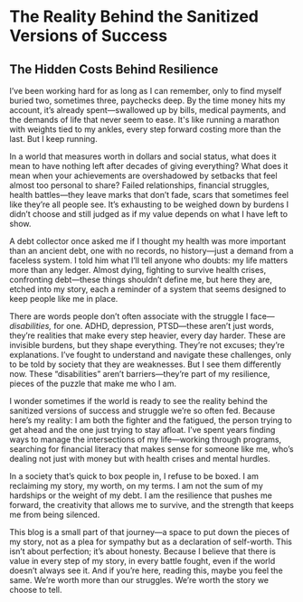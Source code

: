 # The Reality Behind the Sanitized Versions of Success

## The Hidden Costs Behind Resilience

I’ve been working hard for as long as I can remember, only to find myself buried two, sometimes three, paychecks deep. By the time money hits my account, it’s already spent—swallowed up by bills, medical payments, and the demands of life that never seem to ease. It's like running a marathon with weights tied to my ankles, every step forward costing more than the last. But I keep running.

In a world that measures worth in dollars and social status, what does it mean to have nothing left after decades of giving everything? What does it mean when your achievements are overshadowed by setbacks that feel almost too personal to share? Failed relationships, financial struggles, health battles—they leave marks that don’t fade, scars that sometimes feel like they’re all people see. It’s exhausting to be weighed down by burdens I didn’t choose and still judged as if my value depends on what I have left to show.

A debt collector once asked me if I thought my health was more important than an ancient debt, one with no records, no history—just a demand from a faceless system. I told him what I’ll tell anyone who doubts: my life matters more than any ledger. Almost dying, fighting to survive health crises, confronting debt—these things shouldn’t define me, but here they are, etched into my story, each a reminder of a system that seems designed to keep people like me in place.

There are words people don’t often associate with the struggle I face—*disabilities,* for one. ADHD, depression, PTSD—these aren’t just words, they’re realities that make every step heavier, every day harder. These are invisible burdens, but they shape everything. They’re not excuses; they’re explanations. I’ve fought to understand and navigate these challenges, only to be told by society that they are weaknesses. But I see them differently now. These “disabilities” aren’t barriers—they’re part of my resilience, pieces of the puzzle that make me who I am.

I wonder sometimes if the world is ready to see the reality behind the sanitized versions of success and struggle we’re so often fed. Because here’s my reality: I am both the fighter and the fatigued, the person trying to get ahead and the one just trying to stay afloat. I’ve spent years finding ways to manage the intersections of my life—working through programs, searching for financial literacy that makes sense for someone like me, who’s dealing not just with money but with health crises and mental hurdles.

In a society that’s quick to box people in, I refuse to be boxed. I am reclaiming my story, my worth, on my terms. I am not the sum of my hardships or the weight of my debt. I am the resilience that pushes me forward, the creativity that allows me to survive, and the strength that keeps me from being silenced.

This blog is a small part of that journey—a space to put down the pieces of my story, not as a plea for sympathy but as a declaration of self-worth. This isn’t about perfection; it’s about honesty. Because I believe that there is value in every step of my story, in every battle fought, even if the world doesn’t always see it. And if you’re here, reading this, maybe you feel the same. We’re worth more than our struggles. We’re worth the story we choose to tell.
